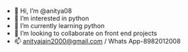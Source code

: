 - 👋 Hi, I’m @anitya08
- 👀 I’m interested in python
- 🌱 I’m currently learning python
- 💞️ I’m looking to collaborate on front end projects
- 📫 anityajain2000@gmail.com / Whats App-8982012008

<!---
anitya08/anitya08 is a ✨ special ✨ repository because its `README.md` (this file) appears on your GitHub profile.
You can click the Preview link to take a look at your changes.
--->
